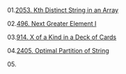 
01.[2053. Kth Distinct String in an Array](https://leetcode.com/problems/kth-distinct-string-in-an-array/description/)

02.[496. Next Greater Element I](https://leetcode.com/problems/next-greater-element-i/description/)

03.[914. X of a Kind in a Deck of Cards](https://leetcode.com/problems/x-of-a-kind-in-a-deck-of-cards/description/)

04.[2405. Optimal Partition of String](https://leetcode.com/problems/optimal-partition-of-string/description/)

05.[]()
